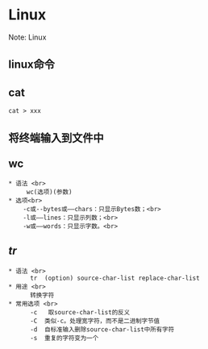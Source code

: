Linux
=====


Note: Linux


linux命令
--------------

__cat__
-------------

```
cat > xxx
```
将终端输入到文件中<br><br>
__wc__
----------

    * 语法 <br>
         wc(选项)(参数)
    * 选项<br>
        -c或--bytes或——chars：只显示Bytes数；<br>
        -l或——lines：只显示列数；<br>
        -w或——words：只显示字数。<br>

 _tr_
 -------

    * 语法 <br>
          tr  (option) source-char-list replace-char-list
    * 用途 <br>
          转换字符
    * 常用选项 <br>
          -c   取source-char-list的反义
          -C  类似-c。处理宽字符，而不是二进制字节值
          -d  自标准输入删除source-char-list中所有字符
          -s  重复的字符变为一个
